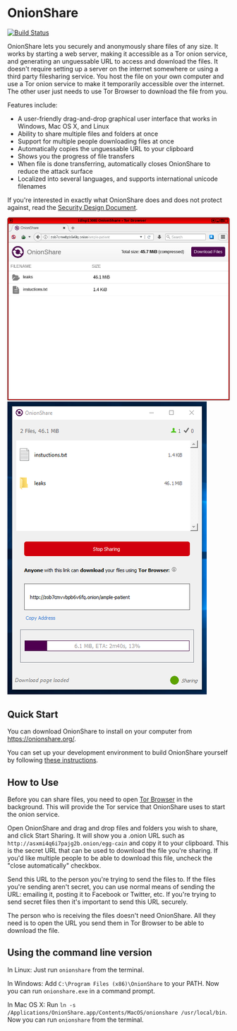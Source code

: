 # OnionShare

[![Build Status](https://travis-ci.org/micahflee/onionshare.png)](https://travis-ci.org/micahflee/onionshare)

OnionShare lets you securely and anonymously share files of any size. It works by starting a web server, making it accessible as a Tor onion service, and generating an unguessable URL to access and download the files. It doesn't require setting up a server on the internet somewhere or using a third party filesharing service. You host the file on your own computer and use a Tor onion service to make it temporarily accessible over the internet. The other user just needs to use Tor Browser to download the file from you.

Features include:

* A user-friendly drag-and-drop graphical user interface that works in Windows, Mac OS X, and Linux
* Ability to share multiple files and folders at once
* Support for multiple people downloading files at once
* Automatically copies the unguessable URL to your clipboard
* Shows you the progress of file transfers
* When file is done transferring, automatically closes OnionShare to reduce the attack surface
* Localized into several languages, and supports international unicode filenames

If you're interested in exactly what OnionShare does and does not protect against, read the [Security Design Document](/SECURITY.md).

![Client Screenshot](/screenshots/client.png)
![Server Screenshot](/screenshots/server.png)

## Quick Start

You can download OnionShare to install on your computer from <https://onionshare.org/>.

You can set up your development environment to build OnionShare yourself by following [these instructions](/BUILD.md).

## How to Use

Before you can share files, you need to open [Tor Browser](https://www.torproject.org/) in the background. This will provide the Tor service that OnionShare uses to start the onion service.

Open OnionShare and drag and drop files and folders you wish to share, and click Start Sharing. It will show you a .onion URL such as `http://asxmi4q6i7pajg2b.onion/egg-cain` and copy it to your clipboard. This is the secret URL that can be used to download the file you're sharing. If you'd like multiple people to be able to download this file, uncheck the "close automatically" checkbox.

Send this URL to the person you're trying to send the files to. If the files you're sending aren't secret, you can use normal means of sending the URL: emailing it, posting it to Facebook or Twitter, etc. If you're trying to send secret files then it's important to send this URL securely.

The person who is receiving the files doesn't need OnionShare. All they need is to open the URL you send them in Tor Browser to be able to download the file.

## Using the command line version

In Linux: Just run `onionshare` from the terminal.

In Windows: Add `C:\Program Files (x86)\OnionShare` to your PATH. Now you can run `onionshare.exe` in a command prompt.

In Mac OS X: Run `ln -s /Applications/OnionShare.app/Contents/MacOS/onionshare /usr/local/bin`. Now you can run `onionshare` from the terminal.
